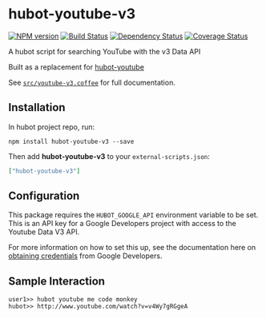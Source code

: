 # hubot-youtube-v3
[![NPM version][npm-image]][npm-url] [![Build Status][travis-image]][travis-url] [![Dependency Status][daviddm-image]][daviddm-url] [![Coverage Status][coveralls-image]][coveralls-url]

A hubot script for searching YouTube with the v3 Data API

Built as a replacement for [hubot-youtube][hubot-youtube]

See [`src/youtube-v3.coffee`](src/youtube-v3.coffee) for full documentation.

## Installation

In hubot project repo, run:

`npm install hubot-youtube-v3 --save`

Then add **hubot-youtube-v3** to your `external-scripts.json`:

```json
["hubot-youtube-v3"]
```

## Configuration

This package requires the `HUBOT_GOOGLE_API` environment variable to be set. This is an API key for a Google Developers project with access to the Youtube Data V3 API.

For more information on how to set this up, see the documentation here on [obtaining credentials][google-developer] from Google Developers.

## Sample Interaction

```
user1>> hubot youtube me code monkey
hubot>> http://www.youtube.com/watch?v=v4Wy7gRGgeA
```

[npm-url]: https://npmjs.org/package/hubot-youtube-v3
[npm-image]: http://img.shields.io/npm/v/hubot-youtube-v3.svg?style=flat
[travis-url]: https://travis-ci.org/sprngr/hubot-youtube-v3
[travis-image]: http://img.shields.io/travis/sprngr/hubot-youtube-v3/master.svg?style=flat
[daviddm-url]: https://david-dm.org/sprngr/hubot-youtube-v3.svg?theme=shields.io
[daviddm-image]: http://img.shields.io/david/sprngr/hubot-youtube-v3.svg?style=flat
[coveralls-url]: https://coveralls.io/r/sprngr/hubot-youtube-v3
[coveralls-image]: http://img.shields.io/coveralls/sprngr/hubot-youtube-v3/master.svg?style=flat
[hubot-youtube]:https://github.com/hubot-scripts/hubot-youtube
[google-developer]: https://developers.google.com/youtube/registering_an_application
